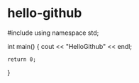 # hello-github
#include <iostream>
using namespace std;

int main()
{
    cout << "HelloGithub" << endl;
    
    return 0;
}
